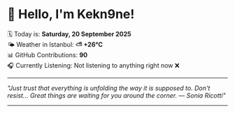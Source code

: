 # 👋 Hello, I'm Kekn9ne!

🗓️ Today is: **Saturday, 20 September 2025**  
🌤️ Weather in Istanbul: **⛅️  +26°C**  
📊 GitHub Contributions: **90**  
🎧 Currently Listening: Not listening to anything right now ❌

---

_"Just trust that everything is unfolding the way it is supposed to. Don't resist... Great things are waiting for you around the corner. — *Sonia Ricotti*"_

---

